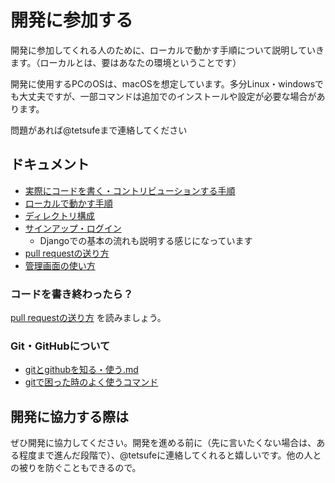# 開発に参加する
開発に参加してくれる人のために、ローカルで動かす手順について説明していきます。（ローカルとは、要はあなたの環境ということです）

開発に使用するPCのOSは、macOSを想定しています。多分Linux・windowsでも大丈夫ですが、一部コマンドは追加でのインストールや設定が必要な場合があります。

問題があれば@tetsufeまで連絡してください

## ドキュメント
- [実際にコードを書く・コントリビューションする手順](実際にコードを書く・コントリビューションする手順.md)
- [ローカルで動かす手順](ローカルで動かす手順.md)
- [ディレクトリ構成](ディレクトリ構成.md)
- [サインアップ・ログイン](サインアップ・ログイン.md)
    - Djangoでの基本の流れも説明する感じになっています
- [pull requestの送り方](pullrequestを送る.md)
- [管理画面の使い方](管理画面の使い方.md)


### コードを書き終わったら？
[pull requestの送り方](pullrequestを送る.md) を読みましょう。


### Git・GitHubについて
- [gitとgithubを知る・使う.md](gitとgithubを知る・使う.md)
- [gitで困った時のよく使うコマンド](gitで困った時のよく使うコマンド.md)


## 開発に協力する際は
ぜひ開発に協力してください。開発を進める前に（先に言いたくない場合は、ある程度まで進んだ段階で）、@tetsufeに連絡してくれると嬉しいです。他の人との被りを防ぐこともできるので。



